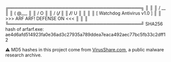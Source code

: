 ╔══════════════════════════════════════════╗
║                                          ║
║               / \__                      ║
║             (    @\___                   ║
║             /         O                  ║
║            /   (_____/                   ║
║           /_____/   U                    ║
║                                          ║
║        [ Watchdog Antivirus v1.0 ]       ║
║        >>>   ARF ARF! DEFENSE ON   <<<   ║
║                                          ║
╚══════════════════════════════════════════╝
SHA256 hash of arfarf.exe:
ae4d6afd514923fa0e36ad3c27935a789ddea7eaca492aec77bc5fb33c2dff12

⚠️ MD5 hashes in this project come from [VirusShare.com](https://virusshare.com), a public malware research archive.
